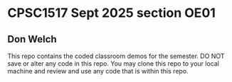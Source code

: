 # CPSC1517 Sept 2025 section OE01

## Don Welch

This repo contains the coded classroom demos for the semester. DO NOT save or alter any code in this repo. You may clone this repo to your local machine and review and use any code that is within this repo.
